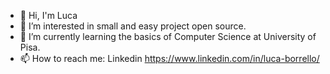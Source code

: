 - 👋 Hi, I'm Luca
- 👀 I’m interested in small and easy project open source.
- 🌱 I’m currently learning the basics of Computer Science at University of Pisa. 
- 📫 How to reach me: Linkedin https://www.linkedin.com/in/luca-borrello/

